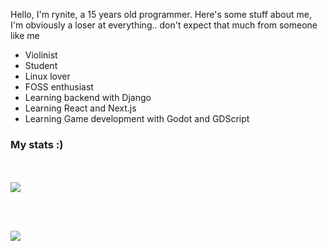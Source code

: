Hello, I'm rynite, a 15 years old programmer. Here's some stuff about me,
    I'm obviously a loser at everything.. don't expect that much from someone like me

- Violinist
- Student
- Linux lover
- FOSS enthusiast
- Learning backend with Django
- Learning React and Next.js
- Learning Game development with Godot and GDScript



### My stats :)
<br><br>
<a href="https://github.com/Rynite/">
    <img align="center" src="https://github-readme-stats.vercel.app/api?username=UserDev987&show_icons=true&theme=aura_dark" />
</a>
  
<br><br>



<a href="https://github.com/Rynite/">
    <img align="center" src="https://github-readme-stats.vercel.app/api/top-langs/?username=UserDev987&theme=aura_dark&langs_count=8&layout=compact" />
</a> 


